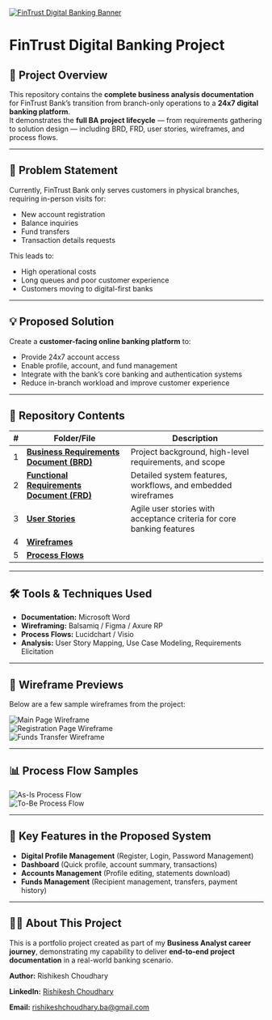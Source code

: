[![FinTrust Digital Banking Banner](4_Wireframes/FinTrust_Banner.png)](4_Wireframes/FinTrust_Banner.png)

# FinTrust Digital Banking Project

## 📌 Project Overview
This repository contains the **complete business analysis documentation** for FinTrust Bank’s transition from branch-only operations to a **24x7 digital banking platform**.  
It demonstrates the **full BA project lifecycle** — from requirements gathering to solution design — including BRD, FRD, user stories, wireframes, and process flows.

---

## 🏦 Problem Statement
Currently, FinTrust Bank only serves customers in physical branches, requiring in-person visits for:
- New account registration
- Balance inquiries
- Fund transfers
- Transaction details requests

This leads to:
- High operational costs
- Long queues and poor customer experience
- Customers moving to digital-first banks

---

## 💡 Proposed Solution
Create a **customer-facing online banking platform** to:
- Provide 24x7 account access
- Enable profile, account, and fund management
- Integrate with the bank’s core banking and authentication systems
- Reduce in-branch workload and improve customer experience

---

## 📂 Repository Contents

| # | Folder/File | Description |
|---|-------------|-------------|
| 1 | [**Business Requirements Document (BRD)**](1_BRD/FinTrust_BRD.docx) | Project background, high-level requirements, and scope |
| 2 | [**Functional Requirements Document (FRD)**](2_FRD/FinTrust_FRD.docx) | Detailed system features, workflows, and embedded wireframes |
| 3 | [**User Stories**](3_User_Stories/) | Agile user stories with acceptance criteria for core banking features |
| 4 | [**Wireframes**](4_Wireframes/) |
| 5 | [**Process Flows**](5_Process_Flows/) |

---

## 🛠 Tools & Techniques Used
- **Documentation:** Microsoft Word  
- **Wireframing:** Balsamiq / Figma / Axure RP  
- **Process Flows:** Lucidchart / Visio  
- **Analysis:** User Story Mapping, Use Case Modeling, Requirements Elicitation

---

## 📸 Wireframe Previews
Below are a few sample wireframes from the project:

![Main Page Wireframe](4_Wireframes/Wireframe_1%20(Main%20Page).png)  
![Registration Page Wireframe](4_Wireframes/Wireframe_3%20(Registration).png)  
![Funds Transfer Wireframe](4_Wireframes/Wireframe_9%20(Transfer%20Funds).png)

---

## 📊 Process Flow Samples
![As-Is Process Flow](5_Process_Flows/As-Is%20Process%20Flow.png)  
![To-Be Process Flow](5_Process_Flows/To-Be%20Process%20Flow.png)

---

## 🎯 Key Features in the Proposed System
- **Digital Profile Management** (Register, Login, Password Management)
- **Dashboard** (Quick profile, account summary, transactions)
- **Accounts Management** (Profile editing, statements download)
- **Funds Management** (Recipient management, transfers, payment history)

---

## 👩‍💼 About This Project
This is a portfolio project created as part of my **Business Analyst career journey**, demonstrating my capability to deliver **end-to-end project documentation** in a real-world banking scenario.

**Author:** Rishikesh Choudhary  

**LinkedIn:** [Rishikesh Choudhary](https://www.linkedin.com/in/rishikesh-choudhary-ba-166100377)  

**Email:** rishikeshchoudhary.ba@gmail.com
